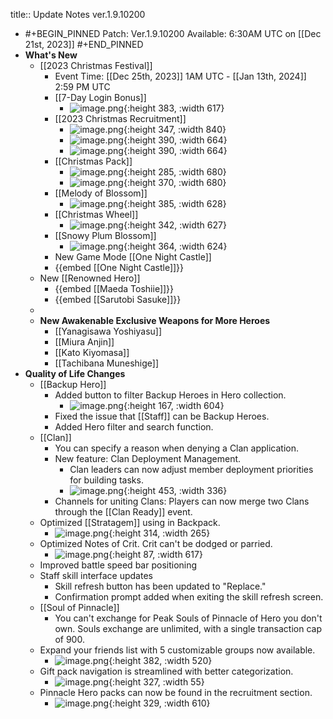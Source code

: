 title:: Update Notes ver.1.9.10200

- #+BEGIN_PINNED
  Patch: Ver.1.9.10200
  Available: 6:30AM UTC on [[Dec 21st, 2023]] 
  #+END_PINNED
- **What's New**
	- [[2023 Christmas Festival]]
		- Event Time: [[Dec 25th, 2023]] 1AM UTC - [[Jan 13th, 2024]] 2:59 PM UTC
		- [[7-Day Login Bonus]]
			- ![image.png](../assets/image_1703135519176_0.png){:height 383, :width 617}
		- [[2023 Christmas Recruitment]]
			- ![image.png](../assets/image_1703135922677_0.png){:height 347, :width 840}
			- ![image.png](../assets/image_1703136197770_0.png){:height 390, :width 664}
			- ![image.png](../assets/image_1703136306463_0.png){:height 390, :width 664}
		- [[Christmas Pack]]
			- ![image.png](../assets/image_1703135948185_0.png){:height 285, :width 680}
			- ![image.png](../assets/image_1703135968671_0.png){:height 370, :width 680}
		- [[Melody of Blossom]]
			- ![image.png](../assets/image_1703135581042_0.png){:height 385, :width 628}
		- [[Christmas Wheel]]
			- ![image.png](../assets/image_1703135613023_0.png){:height 342, :width 627}
		- [[Snowy Plum Blossom]]
			- ![image.png](../assets/image_1703136125428_0.png){:height 364, :width 624}
		- New Game Mode [[One Night Castle]]
		- {{embed [[One Night Castle]]}}
	- New [[Renowned Hero]]
		- {{embed [[Maeda Toshiie]]}}
		- {{embed [[Sarutobi Sasuke]]}}
	-
	- **New Awakenable Exclusive Weapons for More Heroes**
		- [[Yanagisawa Yoshiyasu]]
		- [[Miura Anjin]]
		- [[Kato Kiyomasa]]
		- [[Tachibana Muneshige]]
- **Quality of Life Changes**
	- [[Backup Hero]]
		- Added button to filter Backup Heroes in Hero collection.
			- ![image.png](../assets/image_1703136964462_0.png){:height 167, :width 604}
		- Fixed the issue that [[Staff]] can be Backup Heroes.
		- Added Hero filter and search function.
	- [[Clan]]
		- You can specify a reason when denying a Clan application.
		- New feature: Clan Deployment Management.
			- Clan leaders can now adjust member deployment priorities for building tasks.
			- ![image.png](../assets/image_1703137390827_0.png){:height 453, :width 336}
		- Channels for uniting Clans: Players can now merge two Clans through the [[Clan Ready]] event.
	- Optimized [[Stratagem]] using in Backpack.
		- ![image.png](../assets/image_1703137611286_0.png){:height 314, :width 265}
	- Optimized Notes of Crit. Crit can't be dodged or parried.
		- ![image.png](../assets/image_1703137694162_0.png){:height 87, :width 617}
	- Improved battle speed bar positioning
	- Staff skill interface updates
		- Skill refresh button has been updated to "Replace."
		- Confirmation prompt added when exiting the skill refresh screen.
	- [[Soul of Pinnacle]]
		- You can't exchange for Peak Souls of Pinnacle of Hero you don't own. Souls exchange are unlimited, with a single transaction cap of 900.
	- Expand your friends list with 5 customizable groups now available.
		- ![image.png](../assets/image_1703137992535_0.png){:height 382, :width 520}
	- Gift pack navigation is streamlined with better categorization.
		- ![image.png](../assets/image_1703137838931_0.png){:height 327, :width 55}
	- Pinnacle Hero packs can now be found in the recruitment section.
		- ![image.png](../assets/image_1703138067356_0.png){:height 329, :width 610}